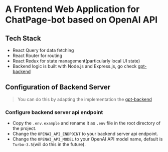 # A Frontend Web Application for ChatPage-bot based on OpenAI API

## Tech Stack
* React Query for data fetching
* React Router for routing
* React Redux for state management(particularly local UI state)
* Backend logic is built with Node.js and Express.js, go check [gpt-backend](https://github.com/winoooops/gpt-backend)

## Configuration of Backend Server
> You can do this by adapting the implementation the [gpt-backend](https://github.com/winoooops/gpt-backend)

### Configure backend server api endpoint
* Copy the `.env.example` and rename it as `.env` file in the root directory of the project.
* Change the `OPENAI_API_ENDPOINT` to your backend server api endpoint.
* Change the `OPENAI_API_MODEL` to your OpenAI API model name, default is `Turbo-3.5`(will do this in the future).
